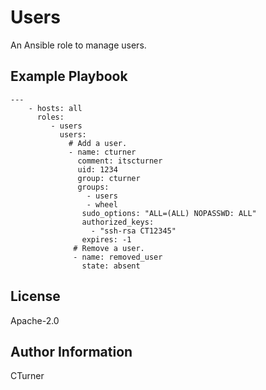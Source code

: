 Users
=========

An Ansible role to manage users.

Example Playbook
----------------

```
---
    - hosts: all
      roles:
         - users
           users:
             # Add a user.
             - name: cturner
               comment: itscturner
               uid: 1234
               group: cturner
               groups:
                 - users
                 - wheel
                sudo_options: "ALL=(ALL) NOPASSWD: ALL"
                authorized_keys:
                  - "ssh-rsa CT12345"
                expires: -1
              # Remove a user.
              - name: removed_user
                state: absent
```

License
-------

Apache-2.0

Author Information
------------------

CTurner
